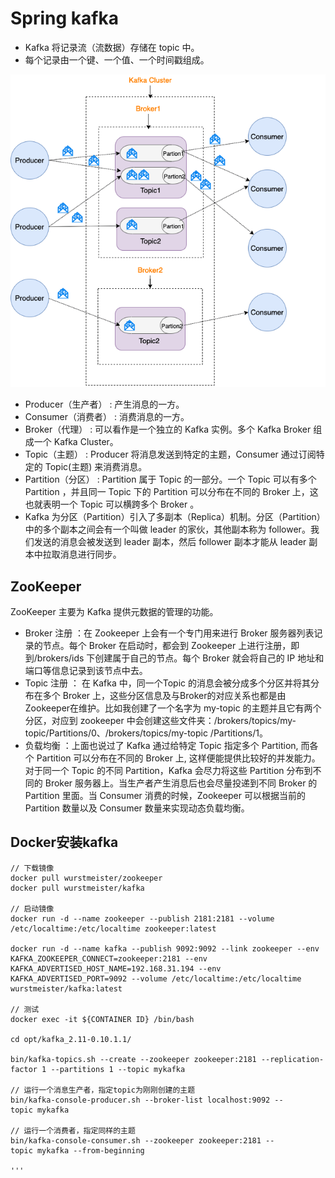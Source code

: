 # Spring kafka

* Kafka 将记录流（流数据）存储在 topic 中。
* 每个记录由一个键、一个值、一个时间戳组成。

![img_2.png](img_2.png)

* Producer（生产者） : 产生消息的一方。
* Consumer（消费者） : 消费消息的一方。
* Broker（代理） : 可以看作是一个独立的 Kafka 实例。多个 Kafka Broker 组成一个 Kafka Cluster。
* Topic（主题） : Producer 将消息发送到特定的主题，Consumer 通过订阅特定的 Topic(主题) 来消费消息。
* Partition（分区） : Partition 属于 Topic 的一部分。一个 Topic 可以有多个 Partition ，并且同一 Topic 下的 Partition 可以分布在不同的 Broker 上，这也就表明一个 
  Topic 可以横跨多个 Broker 。
* Kafka 为分区（Partition）引入了多副本（Replica）机制。分区（Partition）中的多个副本之间会有一个叫做 leader 的家伙，其他副本称为 follower。我们发送的消息会被发送到 leader 
  副本，然后 follower 副本才能从 leader 副本中拉取消息进行同步。

## ZooKeeper
ZooKeeper 主要为 Kafka 提供元数据的管理的功能。
* Broker 注册 ：在 Zookeeper 上会有一个专门用来进行 Broker 服务器列表记录的节点。每个 Broker 在启动时，都会到 Zookeeper 上进行注册，即到/brokers/ids 
  下创建属于自己的节点。每个 Broker 就会将自己的 IP 地址和端口等信息记录到该节点中去。
* Topic 注册 ： 在 Kafka 中，同一个Topic 的消息会被分成多个分区并将其分布在多个 Broker 上，这些分区信息及与Broker的对应关系也都是由 Zookeeper在维护。比如我创建了一个名字为 
  my-topic 的主题并且它有两个分区，对应到 zookeeper 中会创建这些文件夹：/brokers/topics/my-topic/Partitions/0、/brokers/topics/my-topic
  /Partitions/1。
* 负载均衡 ：上面也说过了 Kafka 通过给特定 Topic 指定多个 Partition, 而各个 Partition 可以分布在不同的 Broker 上, 这样便能提供比较好的并发能力。 对于同一个 Topic 的不同 
  Partition，Kafka 会尽力将这些 Partition 分布到不同的 Broker 服务器上。当生产者产生消息后也会尽量投递到不同 Broker 的 Partition 里面。当 Consumer 
  消费的时候，Zookeeper 可以根据当前的 Partition 数量以及 Consumer 数量来实现动态负载均衡。

## Docker安装kafka

```shell
// 下载镜像
docker pull wurstmeister/zookeeper  
docker pull wurstmeister/kafka 

// 启动镜像
docker run -d --name zookeeper --publish 2181:2181 --volume /etc/localtime:/etc/localtime zookeeper:latest

docker run -d --name kafka --publish 9092:9092 --link zookeeper --env KAFKA_ZOOKEEPER_CONNECT=zookeeper:2181 --env KAFKA_ADVERTISED_HOST_NAME=192.168.31.194 --env KAFKA_ADVERTISED_PORT=9092 --volume /etc/localtime:/etc/localtime wurstmeister/kafka:latest

// 测试
docker exec -it ${CONTAINER ID} /bin/bash   

cd opt/kafka_2.11-0.10.1.1/   

bin/kafka-topics.sh --create --zookeeper zookeeper:2181 --replication-factor 1 --partitions 1 --topic mykafka  

// 运行一个消息生产者，指定topic为刚刚创建的主题
bin/kafka-console-producer.sh --broker-list localhost:9092 --topic mykafka  

// 运行一个消费者，指定同样的主题
bin/kafka-console-consumer.sh --zookeeper zookeeper:2181 --topic mykafka --from-beginning

'''
